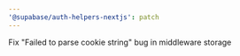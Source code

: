 ```yaml
---
'@supabase/auth-helpers-nextjs': patch
---
```


Fix "Failed to parse cookie string" bug in middleware storage
